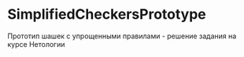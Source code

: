 # SimplifiedCheckersPrototype
Прототип шашек с упрощенными правилами - решение задания на курсе Нетологии
